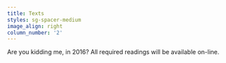 ```yaml
---
title: Texts
styles: sg-spacer-medium
image_align: right
column_number: '2'
---
```


Are you kidding me, in 2016? All required readings will be available on-line.